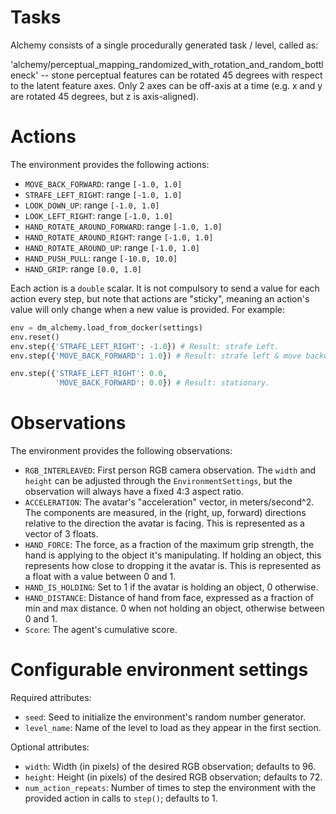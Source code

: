 # Tasks

Alchemy consists of a single procedurally generated task / level, called as:

'alchemy/perceptual_mapping_randomized_with_rotation_and_random_bottleneck' --
stone perceptual features can be rotated 45 degrees with respect to the latent
feature axes. Only 2 axes can be off-axis at a time (e.g. x and y are rotated 45
degrees, but z is axis-aligned).

# Actions

The environment provides the following actions:

*   `MOVE_BACK_FORWARD`: range `[-1.0, 1.0]`
*   `STRAFE_LEFT_RIGHT`: range `[-1.0, 1.0]`
*   `LOOK_DOWN_UP`: range `[-1.0, 1.0]`
*   `LOOK_LEFT_RIGHT`: range `[-1.0, 1.0]`
*   `HAND_ROTATE_AROUND_FORWARD`: range `[-1.0, 1.0]`
*   `HAND_ROTATE_AROUND_RIGHT`: range `[-1.0, 1.0]`
*   `HAND_ROTATE_AROUND_UP`: range `[-1.0, 1.0]`
*   `HAND_PUSH_PULL`: range `[-10.0, 10.0]`
*   `HAND_GRIP`: range `[0.0, 1.0]`

Each action is a `double` scalar. It is not compulsory to send a value for each
action every step, but note that actions are "sticky", meaning an action's value
will only change when a new value is provided. For example:

```python
env = dm_alchemy.load_from_docker(settings)
env.reset()
env.step({'STRAFE_LEFT_RIGHT': -1.0}) # Result: strafe Left.
env.step({'MOVE_BACK_FORWARD': 1.0}) # Result: strafe left & move backward.

env.step({'STRAFE_LEFT_RIGHT': 0.0,
          'MOVE_BACK_FORWARD': 0.0}) # Result: stationary.
```

# Observations

The environment provides the following observations:

*   `RGB_INTERLEAVED`: First person RGB camera observation. The `width` and
    `height` can be adjusted through the `EnvironmentSettings`, but the
    observation will always have a fixed 4:3 aspect ratio.
*   `ACCELERATION`: The avatar's "acceleration" vector, in meters/second^2. The
    components are measured, in the (right, up, forward) directions relative to
    the direction the avatar is facing. This is represented as a vector of 3
    floats.
*   `HAND_FORCE`: The force, as a fraction of the maximum grip strength, the
    hand is applying to the object it's manipulating. If holding an object, this
    represents how close to dropping it the avatar is. This is represented as a
    float with a value between 0 and 1.
*   `HAND_IS_HOLDING`: Set to 1 if the avatar is holding an object, 0 otherwise.
*   `HAND_DISTANCE`: Distance of hand from face, expressed as a fraction of min
    and max distance. 0 when not holding an object, otherwise between 0 and 1.
*   `Score`: The agent's cumulative score.

# Configurable environment settings

Required attributes:

*   `seed`: Seed to initialize the environment's random number generator.
*   `level_name`: Name of the level to load as they appear in the first section.

Optional attributes:

*   `width`: Width (in pixels) of the desired RGB observation; defaults to 96.
*   `height`: Height (in pixels) of the desired RGB observation; defaults to 72.
*   `num_action_repeats`: Number of times to step the environment with the
    provided action in calls to `step()`; defaults to 1.
